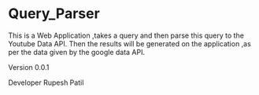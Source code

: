 # Query_Parser
This is a Web Application ,takes a query and then parse this query to the Youtube Data API. Then the results will be generated on the application ,as per the data given by the google data API.

Version 0.0.1

Developer Rupesh Patil
